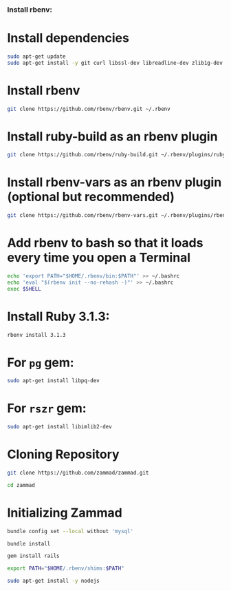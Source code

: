 ### Install rbenv:


# Install dependencies
```bash
sudo apt-get update
sudo apt-get install -y git curl libssl-dev libreadline-dev zlib1g-dev build-essential
```

# Install rbenv
```bash
git clone https://github.com/rbenv/rbenv.git ~/.rbenv
```

# Install ruby-build as an rbenv plugin
```bash
git clone https://github.com/rbenv/ruby-build.git ~/.rbenv/plugins/ruby-build
```

# Install rbenv-vars as an rbenv plugin (optional but recommended)
```bash
git clone https://github.com/rbenv/rbenv-vars.git ~/.rbenv/plugins/rbenv-vars
```
# Add rbenv to bash so that it loads every time you open a Terminal
```bash
echo 'export PATH="$HOME/.rbenv/bin:$PATH"' >> ~/.bashrc
echo 'eval "$(rbenv init --no-rehash -)"' >> ~/.bashrc
exec $SHELL
```

# Install Ruby 3.1.3:

```bash
rbenv install 3.1.3
```

# For `pg` gem:

```bash
sudo apt-get install libpq-dev
```

# For `rszr` gem:

```bash
sudo apt-get install libimlib2-dev
```

# Cloning Repository

```bash
git clone https://github.com/zammad/zammad.git
```
```bash
cd zammad
```

# Initializing Zammad

```bash
bundle config set --local without 'mysql'
```

```bash
bundle install
```

```bash
gem install rails
```

```bash
export PATH="$HOME/.rbenv/shims:$PATH"
```


```bash
sudo apt-get install -y nodejs
```

